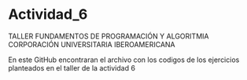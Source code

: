 # Actividad_6

TALLER FUNDAMENTOS DE PROGRAMACIÓN Y ALGORITMIA 
CORPORACIÓN UNIVERSITARIA IBEROAMERICANA

En este GitHub encontraran el archivo con los codigos de los ejercicios planteados en 
el taller de la actividad 6
